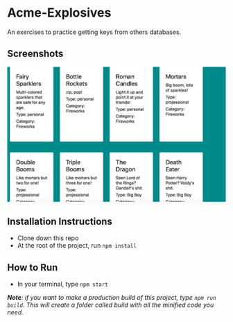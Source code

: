 # Acme-Explosives
An exercises to practice getting keys from others databases.

## Screenshots
![image of Acme-Explosives website](https://raw.githubusercontent.com/MCaldwell-42/Acme-Explosives/master/Screen%20Shot%202019-06-15%20at%2011.50.01%20AM.png)

## Installation Instructions
- Clone down this repo
- At the root of the project, run `npm install`

## How to Run
- In your terminal, type `npm start`

***Note**: if you want to make a production build of this project, type `npm run build`.  This will create a folder called build with all the minified code you need.*